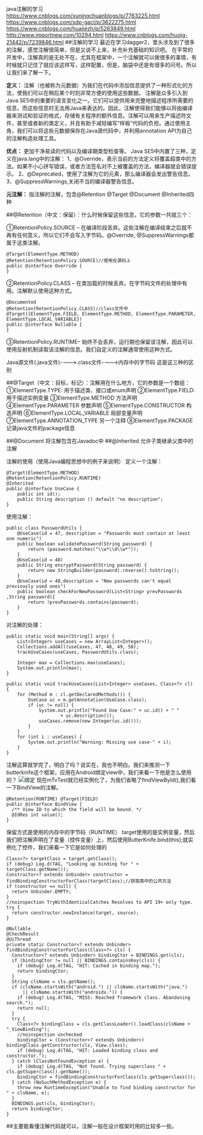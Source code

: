 java注解的学习
https://www.cnblogs.com/xuningchuanblogs/p/7763225.html
https://www.cnblogs.com/xdp-gacl/p/3622275.html
https://www.cnblogs.com/huajiezh/p/5263849.html
http://www.importnew.com/10294.html
https://www.cnblogs.com/huojg-21442/p/7239846.html
##注解的学习
最近在学习dagger2，里头涉及到了很多的注解，感觉注解很简单，但是又说不上来，补充补充基础的知识吧。
在平常的开发中，注解真的是无处不在，尤其在框架中，一个注解就可以做很多的事情，有时候就只记住了就应该这样写，这样配置，但是，脑袋中还是有很多的问号。所以让我们来了解一下。

**定义：**
注解（也被称为元数据）为我们在代码中添加信息提供了一种形式化的方法，使我们可以在稍后某个时刻非常方便的使用这些数据。
注解是众多引入到Java  SE5中的重要的语言变化之一。它们可以提供用来完整地描述程序所需要的信息，而这些信息时无法用Java来表达的。因此，注解使得我们能够以将由编译器来测试和验证的格式，存储有关程序的额外信息。注解可以用来生产描述符文件，甚至或者新的类定义，并且有助于减轻编写“样板”代码的负担。通过使用主角，我们可以将这些元数据保存在Java源代码中，并利用annotation API为自己的注解构造处理工具。

**优点：**
更加干净易读的代码以及编译期类型检查等。
Java SE5中内置了三种，定义在java.lang中的注解：
      1、@Override，表示当前的方法定义将覆盖超类中的方法。如果不小心拼写错误，或者方法签名对不上被覆盖的方法，编译器就会错误提示。
2、@Deprecated，使用了注解为它的元素，那么编译器会发出警告信息。
3、@SuppressWarnings,关闭不当的编译器警告信息。

**元注解：**
指注解的注解，包含@Retention  @Target  @Document  @Inherited四种

##@Retention（中文：保留）：什么时候保留这些信息，它的参数一共就三个：

①RetentionPolicy.SOURCE – 在编译阶段丢弃。这些注解在编译结束之后就不再有任何意义，所以它们不会写入字节码。@Override, @SuppressWarnings都属于这类注解。
```
@Target(ElementType.METHOD)
@Retention(RetentionPolicy.SOURCE)//使用在源码上
public @interface Override {
}
```

②RetentionPolicy.CLASS – 在类加载的时候丢弃。在字节码文件的处理中有用。注解默认使用这种方式。
```
@Documented
@Retention(RetentionPolicy.CLASS)//class文件中
@Target({ElementType.FIELD, ElementType.METHOD, ElementType.PARAMETER, ElementType.LOCAL_VARIABLE})
public @interface Nullable {
}
```
③RetentionPolicy.RUNTIME– 始终不会丢弃，运行期也保留该注解，因此可以使用反射机制读取该注解的信息。我们自定义的注解通常使用这种方式。

Java源文件(.java文件)---->.class文件---->内存中的字节码
这是这三种的区别

##@Target（中文：目标，标记）：注解用在什么地方，它的参数是一个数组：
①ElementType.TYPE: 用于描述类、接口或enum声明
②ElementType.FIELD: 用于描述实例变量
③ElementType.METHOD  方法声明
④ElementType.PARAMETER  参数声明
⑤ElementType.CONSTRUCTOR  构造声明
⑥ElementType.LOCAL_VARIABLE  局部变量声明
⑦ElementType.ANNOTATION_TYPE 另一个注释
⑧ElementType.PACKAGE 记录java文件的package信息

##@Document 将注解包含在Javadoc中
##@Inherited 允许子类继承父类中的注解

注解的使用（使用Java编程思想中的例子来说明）
定义一个注解：
```
@Target(ElementType.METHOD)
@Retention(RetentionPolicy.RUNTIME)
@Inherited
public @interface UseCase {
    public int id();
    public String description () default "no description";
}
```

使用注解：
```
public class PasswordUtils {
    @UseCase(id = 47, description = "Passwords must contain at least one numeric")
    public boolean validatePassword(String password) {
        return (password.matches("\\w*\\d\\w*"));
    }
    @UseCase(id = 48)
    public String encryptPassword(String password) {
        return new StringBuilder(password).reverse().toString();
    }
    @UseCase(id = 48,description = "New passwords can't equal previously used ones")
    public boolean checkForNewPassword(List<String> prevPasswords ,String password){
        return !prevPasswords.contains(password);
    }
}
```
对注解的处理：
```
public static void main(String[] args) {
    List<Integer> useCases = new ArrayList<Integer>();
    Collections.addAll(useCases, 47, 48, 49, 50);
    trackUseCases(useCases, PasswordUtils.class);

    Integer max = Collections.max(useCases);
    System.out.println(max);
}

public static void trackUseCases(List<Integer> useCases, Class<?> cl) {
    for (Method m : cl.getDeclaredMethods()) {
        UseCase uc = m.getAnnotation(UseCase.class);
        if (uc != null) {
            System.out.println("Found Use Case:" + uc.id() + " "
                    + uc.description());
            useCases.remove(new Integer(uc.id()));
        }
    }
    for (int i : useCases) {
        System.out.println("Warning: Missing use case-" + i);
    }
}
```

注解这算就学完了，明白了吗？说实在，我也不明白。我们来推测一下butterknife这个框架，应用在Android绑定view中，我们来看一下他是怎么使用的？
![绑定](http://upload-images.jianshu.io/upload_images/1982457-5e00fcf683657f0b?imageMogr2/auto-orient/strip%7CimageView2/2/w/1240)
现在mTvTest就已经实例化了，为我们省略了findViewById(),我们看一下BindView的注解。
```
@Retention(RUNTIME) @Target(FIELD)
public @interface BindView {
  /** View ID to which the field will be bound. */
  @IdRes int value();
}
```
保留方式是使用的内存中的字节码（RUNTIME） target使用的是实例变量，然后我们把注解声明在了变量（控件变量）上，然后使用ButterKnife.bind(this);就实例化了控件，我们来看一下它是如何处理的
```
Class<?> targetClass = target.getClass();
if (debug) Log.d(TAG, "Looking up binding for " + targetClass.getName());
Constructor<? extends Unbinder> constructor = findBindingConstructorForClass(targetClass);//获取类中的公共方法
if (constructor == null) {
  return Unbinder.EMPTY;
}
//noinspection TryWithIdenticalCatches Resolves to API 19+ only type.
try {
  return constructor.newInstance(target, source);
}

@Nullable 
@CheckResult 
@UiThread
private static Constructor<? extends Unbinder> findBindingConstructorForClass(Class<?> cls) {
  Constructor<? extends Unbinder> bindingCtor = BINDINGS.get(cls);
  if (bindingCtor != null || BINDINGS.containsKey(cls)) {
    if (debug) Log.d(TAG, "HIT: Cached in binding map.");
    return bindingCtor;
  }
  String clsName = cls.getName();
  if (clsName.startsWith("android.") || clsName.startsWith("java.")
      || clsName.startsWith("androidx.")) {
    if (debug) Log.d(TAG, "MISS: Reached framework class. Abandoning search.");
    return null;
  }
  try {
    Class<?> bindingClass = cls.getClassLoader().loadClass(clsName + "_ViewBinding");
    //noinspection unchecked
    bindingCtor = (Constructor<? extends Unbinder>) bindingClass.getConstructor(cls, View.class);
    if (debug) Log.d(TAG, "HIT: Loaded binding class and constructor.");
  } catch (ClassNotFoundException e) {
    if (debug) Log.d(TAG, "Not found. Trying superclass " + cls.getSuperclass().getName());
    bindingCtor = findBindingConstructorForClass(cls.getSuperclass());
  } catch (NoSuchMethodException e) {
    throw new RuntimeException("Unable to find binding constructor for " + clsName, e);
  }
  BINDINGS.put(cls, bindingCtor);
  return bindingCtor;
}
```

##主要能看懂注解代码就可以，注解一般在设计框架时用的比较多一些。